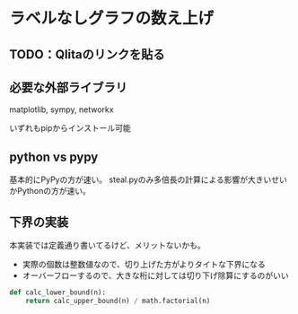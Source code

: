 # ラベルなしグラフの数え上げ




## TODO：QIitaのリンクを貼る


## 必要な外部ライブラリ
matplotlib, sympy, networkx

いずれもpipからインストール可能


## python vs pypy

基本的にPyPyの方が速い。
steal.pyのみ多倍長の計算による影響が大きいせいかPythonの方が速い。


## 下界の実装
本実装では定義通り書いてるけど、メリットないかも。
- 実際の個数は整数値なので、切り上げた方がよりタイトな下界になる
- オーバーフローするので、大きな桁に対しては切り下げ除算にするのがいい

```python
def calc_lower_bound(n):
    return calc_upper_bound(n) / math.factorial(n)
```

